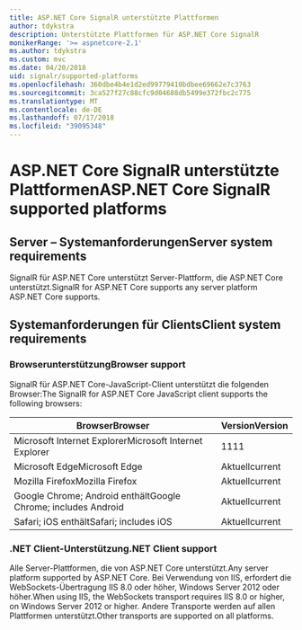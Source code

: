 ```yaml
---
title: ASP.NET Core SignalR unterstützte Plattformen
author: tdykstra
description: Unterstützte Plattformen für ASP.NET Core SignalR
monikerRange: '>= aspnetcore-2.1'
ms.author: tdykstra
ms.custom: mvc
ms.date: 04/20/2018
uid: signalr/supported-platforms
ms.openlocfilehash: 360dbe4b4e1d2ed99779410bdbee69662e7c3763
ms.sourcegitcommit: 3ca527f27c88cfc9d04688db5499e372fbc2c775
ms.translationtype: MT
ms.contentlocale: de-DE
ms.lasthandoff: 07/17/2018
ms.locfileid: "39095348"
---
```

# <a name="aspnet-core-signalr-supported-platforms"></a><span data-ttu-id="a5c86-103">ASP.NET Core SignalR unterstützte Plattformen</span><span class="sxs-lookup"><span data-stu-id="a5c86-103">ASP.NET Core SignalR supported platforms</span></span>

## <a name="server-system-requirements"></a><span data-ttu-id="a5c86-104">Server – Systemanforderungen</span><span class="sxs-lookup"><span data-stu-id="a5c86-104">Server system requirements</span></span>

<span data-ttu-id="a5c86-105">SignalR für ASP.NET Core unterstützt Server-Plattform, die ASP.NET Core unterstützt.</span><span class="sxs-lookup"><span data-stu-id="a5c86-105">SignalR for ASP.NET Core supports any server platform ASP.NET Core supports.</span></span>

## <a name="client-system-requirements"></a><span data-ttu-id="a5c86-106">Systemanforderungen für Clients</span><span class="sxs-lookup"><span data-stu-id="a5c86-106">Client system requirements</span></span>

### <a name="browser-support"></a><span data-ttu-id="a5c86-107">Browserunterstützung</span><span class="sxs-lookup"><span data-stu-id="a5c86-107">Browser support</span></span>

<span data-ttu-id="a5c86-108">SignalR für ASP.NET Core-JavaScript-Client unterstützt die folgenden Browser:</span><span class="sxs-lookup"><span data-stu-id="a5c86-108">The SignalR for ASP.NET Core JavaScript client supports the following browsers:</span></span>

| <span data-ttu-id="a5c86-109">Browser</span><span class="sxs-lookup"><span data-stu-id="a5c86-109">Browser</span></span> | <span data-ttu-id="a5c86-110">Version</span><span class="sxs-lookup"><span data-stu-id="a5c86-110">Version</span></span> |
| ------- | ------- |
| <span data-ttu-id="a5c86-111">Microsoft Internet Explorer</span><span class="sxs-lookup"><span data-stu-id="a5c86-111">Microsoft Internet Explorer</span></span> | <span data-ttu-id="a5c86-112">11</span><span class="sxs-lookup"><span data-stu-id="a5c86-112">11</span></span> |
| <span data-ttu-id="a5c86-113">Microsoft Edge</span><span class="sxs-lookup"><span data-stu-id="a5c86-113">Microsoft Edge</span></span> | <span data-ttu-id="a5c86-114">Aktuell</span><span class="sxs-lookup"><span data-stu-id="a5c86-114">current</span></span> |
| <span data-ttu-id="a5c86-115">Mozilla Firefox</span><span class="sxs-lookup"><span data-stu-id="a5c86-115">Mozilla Firefox</span></span> | <span data-ttu-id="a5c86-116">Aktuell</span><span class="sxs-lookup"><span data-stu-id="a5c86-116">current</span></span> |
| <span data-ttu-id="a5c86-117">Google Chrome; Android enthält</span><span class="sxs-lookup"><span data-stu-id="a5c86-117">Google Chrome; includes Android</span></span> | <span data-ttu-id="a5c86-118">Aktuell</span><span class="sxs-lookup"><span data-stu-id="a5c86-118">current</span></span> |
| <span data-ttu-id="a5c86-119">Safari; iOS enthält</span><span class="sxs-lookup"><span data-stu-id="a5c86-119">Safari; includes iOS</span></span> | <span data-ttu-id="a5c86-120">Aktuell</span><span class="sxs-lookup"><span data-stu-id="a5c86-120">current</span></span> |
 
### <a name="net-client-support"></a><span data-ttu-id="a5c86-121">.NET Client-Unterstützung</span><span class="sxs-lookup"><span data-stu-id="a5c86-121">.NET Client support</span></span>

<span data-ttu-id="a5c86-122">Alle Server-Plattformen, die von ASP.NET Core unterstützt.</span><span class="sxs-lookup"><span data-stu-id="a5c86-122">Any server platform supported by ASP.NET Core.</span></span> <span data-ttu-id="a5c86-123">Bei Verwendung von IIS, erfordert die WebSockets-Übertragung IIS 8.0 oder höher, Windows Server 2012 oder höher.</span><span class="sxs-lookup"><span data-stu-id="a5c86-123">When using IIS, the WebSockets transport requires IIS 8.0 or higher, on Windows Server 2012 or higher.</span></span> <span data-ttu-id="a5c86-124">Andere Transporte werden auf allen Plattformen unterstützt.</span><span class="sxs-lookup"><span data-stu-id="a5c86-124">Other transports are supported on all platforms.</span></span>
